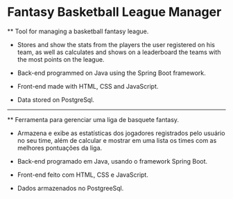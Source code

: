 # Fantasy Basketball League Manager

** Tool for managing a basketball fantasy league.

- Stores and show the stats from the players the user registered on his team, as well as calculates and shows on a leaderboard the teams with the most points on the league.

- Back-end programmed on Java using the Spring Boot framework.

- Front-end made with HTML, CSS and JavaScript.

- Data stored on PostgreSql.

<hr>

** Ferramenta para gerenciar uma liga de basquete fantasy.

- Armazena e exibe as estatísticas dos jogadores registrados pelo usuário no seu time, além de calcular e mostrar em uma lista os times com as melhores pontuações da liga.

- Back-end programado em Java, usando o framework Spring Boot.

- Front-end feito com HTML, CSS e JavaScript.

- Dados armazenados no PostgreeSql.
